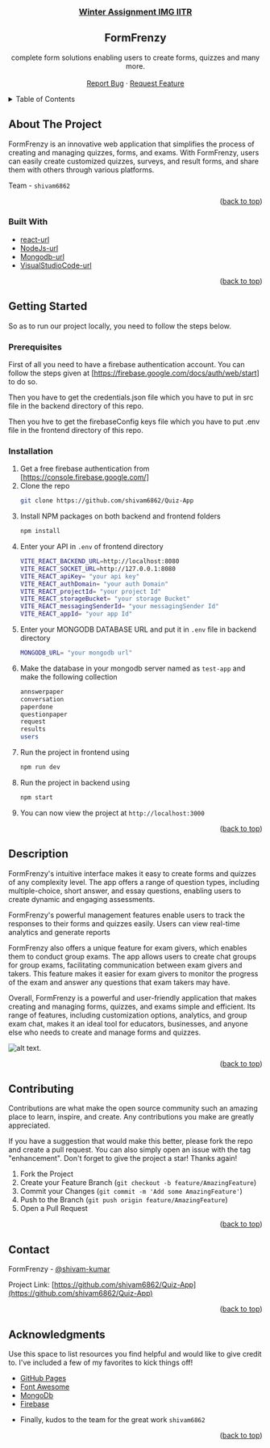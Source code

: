 <br />
<div align="center">
<h3> <u>Winter Assignment IMG IITR<br> </u></h3>
<h2 align="center">FormFrenzy</h2>

  <p align="center">
   complete form solutions enabling users to create forms, quizzes and many more.
    <br />
    <br />
    <!-- to edit -->
    <a href="https://github.com/shivam6862/Quiz-App/issues">Report Bug</a>
    ·
    <a href="https://github.com/shivam6862/Quiz-App/issues">Request Feature</a>
  </p>
</div>

<!-- TABLE OF CONTENTS -->
<details>
  <summary>Table of Contents</summary>
  <ol>
    <li>
      <a href="#about-the-project">About The Project</a>
      <ul>
        <li><a href="#built-with">Built With</a></li>
      </ul>
    </li>
    <li><a href="#usage">Usage</a></li>
    <li><a href="#contributing">Contributing</a></li>
    <li><a href="#contact">Contact</a></li>
    <li><a href="#acknowledgments">Acknowledgments</a></li>
  </ol>
</details>

<!-- ABOUT THE PROJECT -->

## About The Project

FormFrenzy is an innovative web application that simplifies the process of creating and managing quizzes, forms, and exams. With FormFrenzy, users can easily create customized quizzes, surveys, and result forms, and share them with others through various platforms.

Team - `shivam6862`

<p align="right">(<a href="#readme-top">back to top</a>)</p>

### Built With

- [react-url]
- [NodeJs-url]
- [Mongodb-url]
- [VisualStudioCode-url]

<p align="right">(<a href="#readme-top">back to top</a>)</p>

<!-- GETTING STARTED -->

## Getting Started

So as to run our project locally, you need to follow the steps below.

### Prerequisites

First of all you need to have a firebase authentication account. You can follow the steps given at [https://firebase.google.com/docs/auth/web/start] to do so.

Then you have to get the credentials.json file which you have to put in src file in the backend directory of this repo.

Then you hve to get the firebaseConfig keys file which you have to put .env file in the frontend directory of this repo.

### Installation

1. Get a free firebase authentication from [https://console.firebase.google.com/]
2. Clone the repo
   ```sh
   git clone https://github.com/shivam6862/Quiz-App
   ```
3. Install NPM packages on both backend and frontend folders
   ```sh
   npm install
   ```
4. Enter your API in `.env` of frontend directory
   ```sh
   VITE_REACT_BACKEND_URL=http://localhost:8080
   VITE_REACT_SOCKET_URL=http://127.0.0.1:8080
   VITE_REACT_apiKey= "your api key"
   VITE_REACT_authDomain= "your auth Domain"
   VITE_REACT_projectId= "your project Id"
   VITE_REACT_storageBucket= "your storage Bucket"
   VITE_REACT_messagingSenderId= "your messagingSender Id"
   VITE_REACT_appId= "your app Id"
   ```
5. Enter your MONGODB DATABASE URL and put it in `.env` file in backend directory
    ```sh
    MONGODB_URL= "your mongodb url"
    ```
6. Make the database in your mongodb server named as `test-app` and make the following collection
   ```sh
   annswerpaper
   conversation
   paperdone
   questionpaper
   request
   results
   users
   ```
7. Run the project in frontend using
   ```sh
   npm run dev
   ```
8. Run the project in backend using
   ```sh
   npm start
   ```
9. You can now view the project at `http://localhost:3000`

<p align="right">(<a href="#readme-top">back to top</a>)</p>

<!-- USAGE EXAMPLES -->

## Description

FormFrenzy's intuitive interface makes it easy to create forms and quizzes of any complexity level. The app offers a range of question types, including multiple-choice, short answer, and essay questions, enabling users to create dynamic and engaging assessments. <br/>

FormFrenzy's powerful management features enable users to track the responses to their forms and quizzes easily. Users can view real-time analytics and generate reports <br/>

FormFrenzy also offers a unique feature for exam givers, which enables them to conduct group exams. The app allows users to create chat groups for group exams, facilitating communication between exam givers and takers. This feature makes it easier for exam givers to monitor the progress of the exam and answer any questions that exam takers may have.<br/>

Overall, FormFrenzy is a powerful and user-friendly application that makes creating and managing forms, quizzes, and exams simple and efficient. Its range of features, including customization options, analytics, and group exam chat, makes it an ideal tool for educators, businesses, and anyone else who needs to create and manage forms and quizzes. <br/>

![alt text](https://github.com/shivam6862/Quiz-App/blob/master/Frontend/public/QuizApp.png).

<p align="right">(<a href="#readme-top">back to top</a>)</p>

<!-- CONTRIBUTING -->

## Contributing

Contributions are what make the open source community such an amazing place to learn, inspire, and create. Any contributions you make are greatly appreciated.

If you have a suggestion that would make this better, please fork the repo and create a pull request. You can also simply open an issue with the tag "enhancement".
Don't forget to give the project a star! Thanks again!

1. Fork the Project
2. Create your Feature Branch (`git checkout -b feature/AmazingFeature`)
3. Commit your Changes (`git commit -m 'Add some AmazingFeature'`)
4. Push to the Branch (`git push origin feature/AmazingFeature`)
5. Open a Pull Request

<p align="right">(<a href="#readme-top">back to top</a>)</p>

<!-- CONTACT -->

## Contact

FormFrenzy - [@shivam-kumar](https://www.linkedin.com/in/shivam-kumar-14701b249/)

Project Link: [https://github.com/shivam6862/Quiz-App](https://github.com/shivam6862/Quiz-App)

<p align="right">(<a href="#readme-top">back to top</a>)</p>

<!-- ACKNOWLEDGMENTS -->

## Acknowledgments

Use this space to list resources you find helpful and would like to give credit to. I've included a few of my favorites to kick things off!

- [GitHub Pages](https://pages.github.com)
- [Font Awesome](https://fontawesome.com)
- [MongoDb](https://www.mongodb.com/)
- [Firebase](https://console.firebase.google.com/)

* []() Finally, kudos to the team for the great work `shivam6862`
<p align="right">(<a href="#readme-top">back to top</a>)</p>

[react-url]: https://reactjs.org/

[react.js]: https://img.shields.io/badge/React-20232A?style=for-the-badge&logo=react&logoColor=61DAFB
[NodeJs-url]: https://nodejs.org/en
[Mongodb-url]:https://www.mongodb.com/
[VisualStudioCode-url]: https://code.visualstudio.com/
